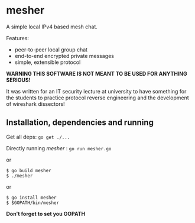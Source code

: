 # mesher

A simple local IPv4 based mesh chat.

Features:
- peer-to-peer local group chat
- end-to-end encrypted private messages
- simple, extensible protocol

**WARNING THIS SOFTWARE IS NOT MEANT TO BE USED FOR ANYTHING SERIOUS!**

It was written for an IT security lecture at university to have something for the students to practice protocol reverse engineering and the development of wireshark dissectors!

## Installation, dependencies and running

Get all deps:
`go get ./...`

Directly running *mesher* :
`go run mesher.go`

or

```
$ go build mesher
$ ./mesher
```

or 

```
$ go install mesher
$ $GOPATH/bin/mesher
```

**Don't forget to set you GOPATH**